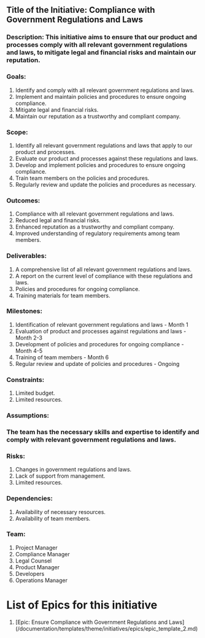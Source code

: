 ## Title of the Initiative: Compliance with Government Regulations and Laws

### Description: This initiative aims to ensure that our product and processes comply with all relevant government regulations and laws, to mitigate legal and financial risks and maintain our reputation.

### Goals:

1. Identify and comply with all relevant government regulations and laws.
2. Implement and maintain policies and procedures to ensure ongoing compliance.
3. Mitigate legal and financial risks.
4. Maintain our reputation as a trustworthy and compliant company.

### Scope:

1. Identify all relevant government regulations and laws that apply to our product and processes.
2. Evaluate our product and processes against these regulations and laws.
3. Develop and implement policies and procedures to ensure ongoing compliance.
4. Train team members on the policies and procedures.
5. Regularly review and update the policies and procedures as necessary.

### Outcomes:

1. Compliance with all relevant government regulations and laws.
2. Reduced legal and financial risks.
3. Enhanced reputation as a trustworthy and compliant company.
4. Improved understanding of regulatory requirements among team members.

### Deliverables:

1. A comprehensive list of all relevant government regulations and laws.
2. A report on the current level of compliance with these regulations and laws.
3. Policies and procedures for ongoing compliance.
4. Training materials for team members.

### Milestones:

1. Identification of relevant government regulations and laws - Month 1
2. Evaluation of product and processes against regulations and laws - Month 2-3
3. Development of policies and procedures for ongoing compliance - Month 4-5
4. Training of team members - Month 6
5. Regular review and update of policies and procedures - Ongoing

### Constraints:

1. Limited budget.
2. Limited resources.

### Assumptions:

### The team has the necessary skills and expertise to identify and comply with relevant government regulations and laws.

### Risks:

1. Changes in government regulations and laws.
2. Lack of support from management.
3. Limited resources.

### Dependencies:

1. Availability of necessary resources.
2. Availability of team members.

### Team:

1. Project Manager
2. Compliance Manager
3. Legal Counsel
4. Product Manager
5. Developers
6. Operations Manager

# List of Epics for this initiative
1. [Epic: Ensure Compliance with Government Regulations and Laws] (/documentation/templates/theme/initiatives/epics/epic_template_2.md)